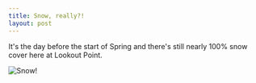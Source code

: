 ```yaml
---
title: Snow, really?!
layout: post
---
```


It's the day before the start of Spring and there's still nearly 100% snow cover here at Lookout Point.

![Snow!](http://jackhodgson.com/img/2018/03-19-snow-at-lookout-point.jpg)

<!--jump-->
